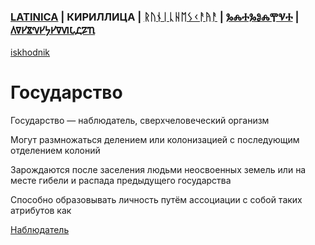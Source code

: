 ### [LATINICA](../Latn/Gosudarstvo.md) | КИРИЛЛИЦА | [ᚱᚢᚾᛁᚳᚺᛖᛊᚲᚨᚤᚨ](../Runr/ᚷᛟᛊᚢᛞᚨᚱᛊᛏᚡᛟ.md) | [ⰃⰎⰀⰃⰑⰎⰉⰜⰀ](../Glag/Ⰳⱁⱄⱆⰴⰰⱃⱄⱅⰲⱁ.md) | [𐍓𐍠𐍔𐍮𐍝𐍔𐍟𐍔𐍠𐍜𐍡𐍚𐍐𐍴](../Perm/𐍒𐍞𐍡𐍣𐍓𐍐𐍠𐍡𐍢𐍮𐍞.md)
[iskhodnik](../KNIGA/Gosudarstvo.md)

# Государство

Государство — наблюдатель, сверхчеловеческий организм



Могут размножаться делением или колонизацией с последующим отделением колоний

Зарождаются после заселения людьми неосвоенных земель или на месте гибели и распада предыдущего государства

Способно образовывать личность путём ассоциации с собой таких атрибутов как 

[Наблюдатель](Наблюдатель.md)
